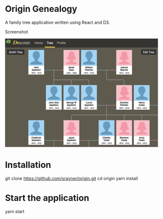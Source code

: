 # Origin Genealogy

A family tree application written using React and D3.

Screenshot

![family tree](screenshot.png "Screenshot")

# Installation

git clone https://github.com/srayner/origin.git
cd origin
yarn install

# Start the application

yarn start

